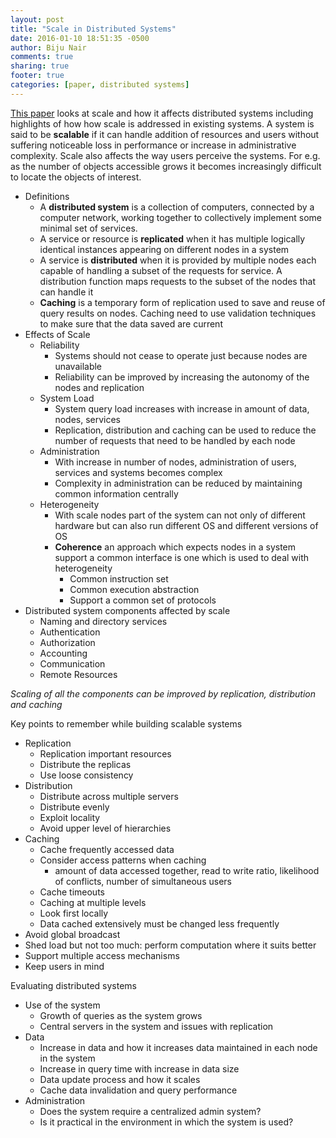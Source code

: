 ```yaml
---
layout: post
title: "Scale in Distributed Systems"
date: 2016-01-10 18:51:35 -0500
author: Biju Nair
comments: true
sharing: true
footer: true
categories: [paper, distributed systems]
---
```

[This paper](http://clifford.neuman.name/papers/pdf/94--_scale-dist-sys-neuman-readings-dcs.pdf) looks at scale and how it affects distributed systems including highlights of how how scale is addressed in existing systems.
A system is said to be **scalable** if it can handle addition of resources and users without suffering noticeable loss in performance or increase in administrative complexity. Scale also affects the way users perceive the systems. For e.g. as the number of objects accessible grows it becomes increasingly difficult to locate the objects of interest.
<!--more-->
- Definitions
  - A **distributed system** is a collection of computers, connected by a computer network, working together to collectively implement some minimal set of services.
  - A service or resource is **replicated** when it has multiple logically identical instances appearing on different nodes in a system
  - A service is **distributed** when it is provided by multiple nodes each capable of handling a subset of the requests for service. A distribution function maps requests to the subset of the nodes that can handle it 
  - **Caching** is a temporary form of replication used to save and reuse of query results on nodes. Caching need to use validation techniques to make sure that the data saved are current
- Effects of Scale
  - Reliability
    - Systems should not cease to operate just because nodes are unavailable
    - Reliability can be improved by increasing the autonomy of the nodes and replication
  - System Load
    - System query load increases with increase in amount of data, nodes, services
    - Replication, distribution and caching can be used to reduce the number of requests that need to be handled by each node
  - Administration
    - With increase in number of nodes, administration of users, services and systems becomes complex
    - Complexity in administration can be reduced by maintaining common information centrally
  - Heterogeneity 
    - With scale nodes part of the system can not only of different hardware but can also run different OS and different versions of OS
    - **Coherence** an approach which expects nodes in a system support a common interface is one which is used to deal with heterogeneity
      - Common instruction set
      - Common execution abstraction 
      - Support a common set of protocols
- Distributed system components affected by scale
  - Naming and directory services
  - Authentication
  - Authorization
  - Accounting
  - Communication
  - Remote Resources

_Scaling of all the components can be improved by replication, distribution and caching_

Key points to remember while building scalable systems

- Replication
  - Replication important resources
  - Distribute the replicas
  - Use loose consistency
- Distribution
  - Distribute across multiple servers
  - Distribute evenly
  - Exploit locality
  - Avoid upper level of hierarchies
- Caching
  - Cache frequently accessed data
  - Consider access patterns when caching
    - amount of data accessed together, read to write ratio, likelihood of conflicts, number of simultaneous users
  - Cache timeouts
  - Caching at multiple levels
  - Look first locally
  - Data cached extensively must be changed less frequently
- Avoid global broadcast
- Shed load but not too much: perform computation where it suits better
- Support multiple access mechanisms
- Keep users in mind

Evaluating distributed systems

  - Use of the system
    - Growth of queries as the system grows
    - Central servers in the system and issues with replication
  - Data
    - Increase in data and how it increases data maintained in each node in the system
    - Increase in query time with increase in data size
    - Data update process and how it scales 
    - Cache data invalidation and query performance
  - Administration
    - Does the system require a centralized admin system?
    - Is it practical in the environment in which the system is used?
